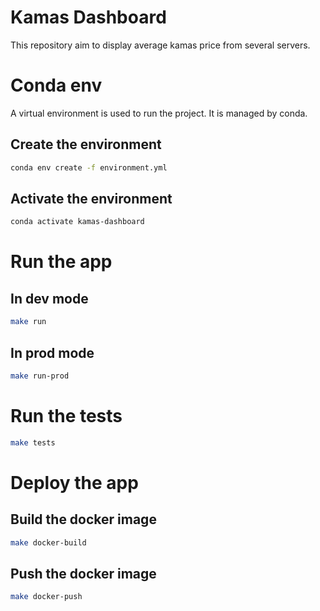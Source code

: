 # Kamas Dashboard

This repository aim to display average kamas price from several servers.

# Conda env

A virtual environment is used to run the project. It is managed by conda.

## Create the environment

```bash
conda env create -f environment.yml
```

## Activate the environment

```bash
conda activate kamas-dashboard
```

# Run the app 

## In dev mode
```bash
make run
```

## In prod mode

```bash
make run-prod
```

# Run the tests

```bash
make tests
```

# Deploy the app

## Build the docker image

```bash
make docker-build
```

## Push the docker image

```bash
make docker-push
```




